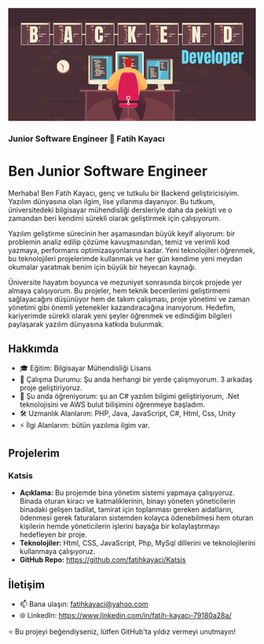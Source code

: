<img src="BackEndDeveloper.png" />

### Junior Software Engineer 👋 Fatih Kayacı 

# Ben Junior Software Engineer
 Merhaba! Ben Fatih Kayacı, genç ve tutkulu bir Backend geliştiricisiyim. Yazılım dünyasına olan ilgim, lise yıllarıma dayanıyor. Bu tutkum, üniversitedeki bilgisayar mühendisliği dersleriyle daha da pekişti ve o zamandan beri kendimi sürekli olarak geliştirmek için çalışıyorum.

Yazılım geliştirme sürecinin her aşamasından büyük keyif alıyorum: bir problemin analiz edilip çözüme kavuşmasından, temiz ve verimli kod yazmaya, performans optimizasyonlarına kadar. Yeni teknolojileri öğrenmek, bu teknolojileri projelerimde kullanmak ve her gün kendime yeni meydan okumalar yaratmak benim için büyük bir heyecan kaynağı.

Üniversite hayatım boyunca ve mezuniyet sonrasında birçok projede yer almaya çalışıyorum. Bu projeler, hem teknik becerilerimi geliştirmemi sağlayacağını düşünüyor hem de takım çalışması, proje yönetimi ve zaman yönetimi gibi önemli yetenekler kazandıracağına inanıyorum. Hedefim, kariyerimde sürekli olarak yeni şeyler öğrenmek ve edindiğim bilgileri paylaşarak yazılım dünyasına katkıda bulunmak.
<br>
## Hakkımda

- 🎓 Eğitim: Bilgisayar Mühendisliği Lisans
- 💼 Çalışma Durumu: Şu anda herhangi bir yerde çalışmıyorum. 3 arkadaş proje geliştiriyoruz.
- 🌱 Şu anda öğreniyorum: şu an C# yazılım bilgimi geliştiriyorum, .Net teknolojisini ve AWS bulut bilişimini öğrenmeye başladım.
- 🛠️ Uzmanlık Alanlarım: PHP, Java, JavaScript, C#, Html, Css, Unity
- ⚡ İlgi Alanlarım: bütün yazılıma ilgim var.

## Projelerim

### Katsis
- **Açıklama:** Bu projemde bina yönetim sistemi yapmaya çalışıyoruz. Binada oturan kiracı ve katmaliklerinin, binayı yöneten yöneticilerin binadaki gelişen tadilat, tamirat için toplanması gereken aidatların, ödenmesi gerek faturaların sistemden kolayca ödenebilmesi hem oturan kişilerin hemde yöneticilerin işlerini bayağa bir kolaylaştırmayı hedefleyen bir proje.
- **Teknolojiler:** Html, CSS, JavaScript, Php, MySql dillerini ve teknolojilerini kullanmaya çalışıyoruz.
- **GitHub Repo:** https://github.com/fatihkayaci/Katsis

## İletişim

- 📫 Bana ulaşın: fatihkayaci@yahoo.com
- 🌐 LinkedIn: https://www.linkedin.com/in/fatih-kayacı-79180a28a/

⭐️ Bu projeyi beğendiyseniz, lütfen GitHub'ta yıldız vermeyi unutmayın!


<br />
